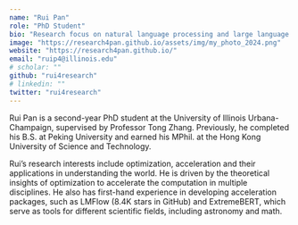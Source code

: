 ```yaml
---
name: "Rui Pan"
role: "PhD Student"
bio: "Research focus on natural language processing and large language models"
image: "https://research4pan.github.io/assets/img/my_photo_2024.png"
website: "https://research4pan.github.io/"
email: "ruip4@illinois.edu"
# scholar: ""
github: "rui4research"
# linkedin: ""
twitter: "rui4research"
---
```


Rui Pan is a second-year PhD student at the University of Illinois Urbana-Champaign, supervised by Professor Tong Zhang. Previously, he completed his B.S. at Peking University and earned his MPhil. at the Hong Kong University of Science and Technology.

Rui’s research interests include optimization, acceleration and their applications in understanding the world. He is driven by the theoretical insights of optimization to accelerate the computation in multiple disciplines. He also has first-hand experience in developing acceleration packages, such as LMFlow (8.4K stars in GitHub) and ExtremeBERT, which serve as tools for different scientific fields, including astronomy and math.